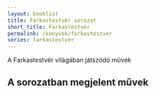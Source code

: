 ```yaml
---
layout: booklist
title: Farkastestvér sorozat
short_title: Farkastestvér
permalink: /konyvek/farkastestver
series: farkastestver
---
```

A Farkastestvér világában játszódó művek
## A sorozatban megjelent művek
